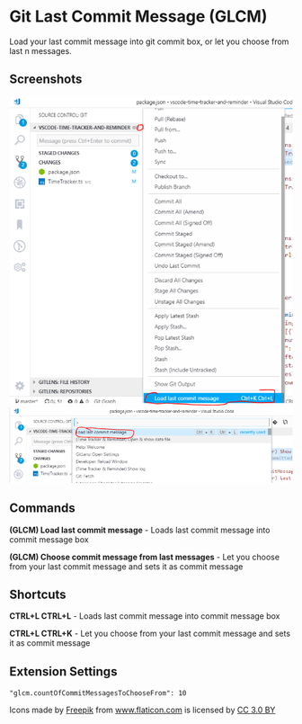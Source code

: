 # Git Last Commit Message (GLCM)

Load your last commit message into git commit box, or let you choose from last n messages.

## Screenshots

![](https://raw.githubusercontent.com/JanBN/vscode-git-last-commit-message/master/assets/menu.PNG)
![](https://raw.githubusercontent.com/JanBN/vscode-git-last-commit-message/master/assets/command.PNG)


## Commands

**(GLCM) Load last commit message** - Loads last commit message into commit message box

**(GLCM) Choose commit message from last messages** - Let you choose from your last commit message and sets it as commit message


## Shortcuts

**CTRL+L CTRL+L** - Loads last commit message into commit message box

**CTRL+L CTRL+K** - Let you choose from your last commit message and sets it as commit message

## Extension Settings

```
"glcm.countOfCommitMessagesToChooseFrom": 10
```

<div>Icons made by <a href="https://www.freepik.com/?__hstc=57440181.75a3ff57afa70083ceeb2f78b1513303.1557398427456.1557398427456.1557398427456.1&__hssc=57440181.2.1557398427456&__hsfp=3840035087" title="Freepik">Freepik</a> from <a href="https://www.flaticon.com/" 			    title="Flaticon">www.flaticon.com</a> is licensed by <a href="http://creativecommons.org/licenses/by/3.0/" 			    title="Creative Commons BY 3.0" target="_blank">CC 3.0 BY</a></div>
